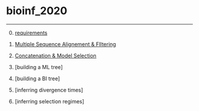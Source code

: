 # bioinf_2020

---

0. [requirements](https://github.com/for-giobbe/phy/blob/master/requirements.md)

1. [Multiple Sequence Alignement & FIltering](https://github.com/for-giobbe/phy/blob/master/Multiple%20Sequence%20Alignement%20%26%20filtering.md)

2. [Concatenation & Model Selection](https://github.com/for-giobbe/phy/blob/master/Concatenation%20%26%20Model%20Selection.md)

3. [building a ML tree]

4. [building a BI tree]

5. [inferring divergence times]

6. [inferring selection regimes]
